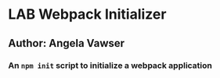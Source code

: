 # LAB Webpack Initializer
## Author: Angela Vawser

### An `npm init` script to initialize a webpack application